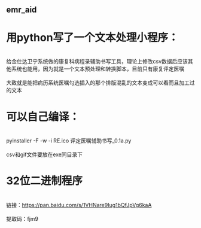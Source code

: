## emr_aid
# 用python写了一个文本处理小程序：
<br/>给金仕达卫宁系统做的康复科病程录辅助书写工具，理论上修改csv数据后应该其他系统也能用，因为就是一个文本预处理和转换脚本，目前只有康复评定医嘱</br>
<br/>大致就是能把病历系统医嘱勾选插入的那个排版混乱的文本变成可以看而且加工过的文本</br>
# 可以自己编译：
<br/>pyinstaller -F -w -i RE.ico 评定医嘱辅助书写_0.1a.py</br>
<br/>csv和gif文件要放在exe同目录下</br>
# 32位二进制程序
<br/>链接：https://pan.baidu.com/s/1VHNare9Iug1bQfJpVg6kaA </br>
<br/>提取码：fjm9</br>
